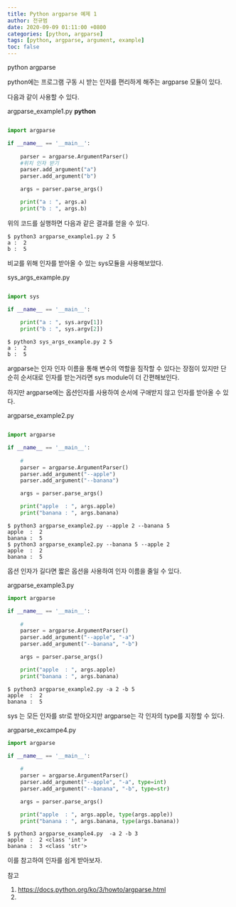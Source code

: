 ```yaml
---
title: Python argparse 예제 1
author: 전규범
date: 2020-09-09 01:11:00 +0800
categories: [python, argparse]
tags: [python, argparse, argument, example]
toc: false
---
```


python argparse

python에는 프로그램 구동 시 받는 인자를 편리하게 해주는 argparse 모듈이 있다.

다음과 같이 사용할 수 있다.

argparse_example1.py
**python**

```python

import argparse

if __name__ == '__main__':
    
    parser = argparse.ArgumentParser()
    #위치 인자 받기
    parser.add_argument("a")
    parser.add_argument("b")

    args = parser.parse_args()

    print("a : ", args.a)
    print("b : ", args.b)
```

위의 코드를 실행하면 다음과 같은 결과를 얻을 수 있다.

```terminal
$ python3 argparse_example1.py 2 5
a :  2
b :  5
```


비교를 위해 인자를 받아올 수 있는 sys모듈을 사용해보았다.

sys_args_example.py
```python

import sys

if __name__ == '__main__':
    
    print("a : ", sys.argv[1])
    print("b : ", sys.argv[2])
```

```terminal
$ python3 sys_args_example.py 2 5
a :  2
b :  5
```
argparse는 인자 인자 이름을 통해 변수의 역할을 짐작할 수 있다는 장점이 있지만
단순히 순서대로 인자를 받는거라면 sys module이 더 간편해보인다.

하지만 argparse에는 옵션인자를 사용하여 순서에 구애받지 않고 인자를 받아올 수 있다.

argparse_example2.py
```python

import argparse

if __name__ == '__main__':
    
    #
    parser = argparse.ArgumentParser()
    parser.add_argument("--apple")
    parser.add_argument("--banana")

    args = parser.parse_args()

    print("apple  : ", args.apple)
    print("banana : ", args.banana)

```
```terminal
$ python3 argparse_example2.py --apple 2 --banana 5
apple  :  2
banana :  5
$ python3 argparse_example2.py --banana 5 --apple 2
apple  :  2
banana :  5
```

옵션 인자가 길다면 짧은 옵션을 사용하여 인자 이름을 줄일 수 있다.

argparse_example3.py
```python
import argparse

if __name__ == '__main__':
    
    #
    parser = argparse.ArgumentParser()
    parser.add_argument("--apple", "-a")
    parser.add_argument("--banana", "-b")

    args = parser.parse_args()

    print("apple  : ", args.apple)
    print("banana : ", args.banana)
```
```terminal
$ python3 argparse_example2.py -a 2 -b 5
apple  :  2
banana :  5
```

sys 는 모든 인자를 str로 받아오지만
argparse는 각 인자의 type를 지정할 수 있다.

argparse_excampe4.py
```python
import argparse

if __name__ == '__main__':
    
    #
    parser = argparse.ArgumentParser()
    parser.add_argument("--apple", "-a", type=int)
    parser.add_argument("--banana", "-b", type=str)

    args = parser.parse_args()

    print("apple  : ", args.apple, type(args.apple))
    print("banana : ", args.banana, type(args.banana))
```
```terminal
$ python3 argparse_example4.py  -a 2 -b 3
apple  :  2 <class 'int'>
banana :  3 <class 'str'>
```

이를 참고하여 인자를 쉽게 받아보자.

참고
1. https://docs.python.org/ko/3/howto/argparse.html
2. 